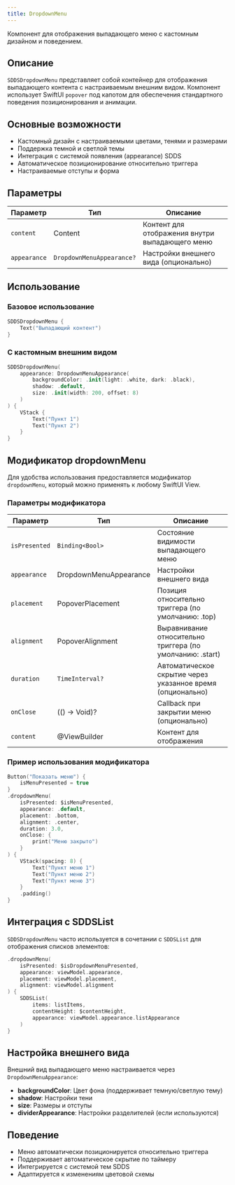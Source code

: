 ```yaml
---
title: DropdownMenu
---
```


Компонент для отображения выпадающего меню с кастомным дизайном и поведением.

## Описание

`SDDSDropdownMenu` представляет собой контейнер для отображения выпадающего контента с настраиваемым внешним видом. Компонент использует SwiftUI `popover` под капотом для обеспечения стандартного поведения позиционирования и анимации.

## Основные возможности

- Кастомный дизайн с настраиваемыми цветами, тенями и размерами
- Поддержка темной и светлой темы
- Интеграция с системой появления (appearance) SDDS
- Автоматическое позиционирование относительно триггера
- Настраиваемые отступы и форма

## Параметры

| Параметр | Тип | Описание |
|----------|-----|-----------|
| `content` | Content | Контент для отображения внутри выпадающего меню |
| `appearance` | `DropdownMenuAppearance?` | Настройки внешнего вида (опционально) |

## Использование

### Базовое использование
```swift
SDDSDropdownMenu {
    Text("Выпадающий контент")
}
```

### С кастомным внешним видом
```swift
SDDSDropdownMenu(
    appearance: DropdownMenuAppearance(
        backgroundColor: .init(light: .white, dark: .black),
        shadow: .default,
        size: .init(width: 200, offset: 8)
    )
) {
    VStack {
        Text("Пункт 1")
        Text("Пункт 2")
    }
}
```

## Модификатор dropdownMenu

Для удобства использования предоставляется модификатор `dropdownMenu`, который можно применять к любому SwiftUI View.

### Параметры модификатора

| Параметр | Тип | Описание |
|----------|-----|-----------|
| `isPresented` | `Binding<Bool>` | Состояние видимости выпадающего меню |
| `appearance` | DropdownMenuAppearance | Настройки внешнего вида |
| `placement` | PopoverPlacement | Позиция относительно триггера (по умолчанию: .top) |
| `alignment` | PopoverAlignment | Выравнивание относительно триггера (по умолчанию: .start) |
| `duration` | `TimeInterval?` | Автоматическое скрытие через указанное время (опционально) |
| `onClose` | (() -> Void)? | Callback при закрытии меню (опционально) |
| `content` | @ViewBuilder | Контент для отображения |

### Пример использования модификатора

```swift
Button("Показать меню") {
    isMenuPresented = true
}
.dropdownMenu(
    isPresented: $isMenuPresented,
    appearance: .default,
    placement: .bottom,
    alignment: .center,
    duration: 3.0,
    onClose: {
        print("Меню закрыто")
    }
) {
    VStack(spacing: 8) {
        Text("Пункт меню 1")
        Text("Пункт меню 2")
        Text("Пункт меню 3")
    }
    .padding()
}
```

## Интеграция с SDDSList

`SDDSDropdownMenu` часто используется в сочетании с `SDDSList` для отображения списков элементов:

```swift
.dropdownMenu(
    isPresented: $isDropdownMenuPresented,
    appearance: viewModel.appearance,
    placement: viewModel.placement,
    alignment: viewModel.alignment
) {
    SDDSList(
        items: listItems,
        contentHeight: $contentHeight,
        appearance: viewModel.appearance.listAppearance
    )
}
```

## Настройка внешнего вида

Внешний вид выпадающего меню настраивается через `DropdownMenuAppearance`:

- **backgroundColor**: Цвет фона (поддерживает темную/светлую тему)
- **shadow**: Настройки тени
- **size**: Размеры и отступы
- **dividerAppearance**: Настройки разделителей (если используются)

## Поведение

- Меню автоматически позиционируется относительно триггера
- Поддерживает автоматическое скрытие по таймеру
- Интегрируется с системой тем SDDS
- Адаптируется к изменениям цветовой схемы 

